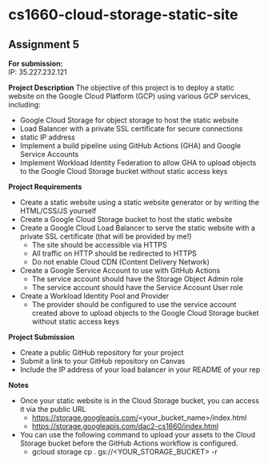 # cs1660-cloud-storage-static-site
## Assignment 5

**For submission:** <br>
IP: 35.227.232.121 

**Project Description**
The objective of this project is to deploy a static website on the Google Cloud Platform (GCP) using various GCP services, including:
- Google Cloud Storage for object storage to host the static website
- Load Balancer with a private SSL certificate for secure connections
- static IP address
- Implement a build pipeline using GitHub Actions (GHA) and Google Service Accounts
- Implement Workload Identity Federation to allow GHA to upload objects to the Google Cloud Storage bucket without static access keys

**Project Requirements**
- Create a static website using a static website generator or by writing the HTML/CSS/JS yourself
- Create a Google Cloud Storage bucket to host the static website
- Create a Google Cloud Load Balancer to serve the static website with a private SSL certificate (that will be provided by me!)
    - The site should be accessible via HTTPS
    - All traffic on HTTP should be redirected to HTTPS
    - Do not enable Cloud CDN (Content Delivery Network)
- Create a Google Service Account to use with GitHub Actions
    - The service account should have the Storage Object Admin role
    - The service account should have the Service Account User role
- Create a Workload Identity Pool and Provider
    - The provider should be configured to use the service account created above to upload objects to the Google Cloud Storage bucket without static access keys

**Project Submission**
- Create a public GitHub repository for your project
- Submit a link to your GitHub repository on Canvas
- Include the IP address of your load balancer in your README of your rep

**Notes**
- Once your static website is in the Cloud Storage bucket, you can access it via the public URL 
    - https://storage.googleapis.com/<your_bucket_name>/index.html
    - https://storage.googleapis.com/dac2-cs1660/index.html
- You can use the following command to upload your assets to the Cloud Storage bucket before the GitHub Actions workflow is configured. 
    - gcloud storage cp . gs://<YOUR_STORAGE_BUCKET> -r

